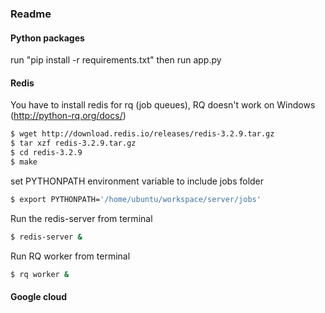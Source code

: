 ### Readme

#### Python packages
run "pip install -r requirements.txt" 
then run app.py

#### Redis
You have to install redis for rq (job queues),
RQ doesn't work on Windows (http://python-rq.org/docs/)

```bash
$ wget http://download.redis.io/releases/redis-3.2.9.tar.gz
$ tar xzf redis-3.2.9.tar.gz
$ cd redis-3.2.9
$ make
```

set PYTHONPATH environment variable to include jobs folder
```bash
$ export PYTHONPATH='/home/ubuntu/workspace/server/jobs'
```

Run the redis-server from terminal
```bash
$ redis-server &
```

Run RQ worker from terminal
```bash
$ rq worker &
```

#### Google cloud
